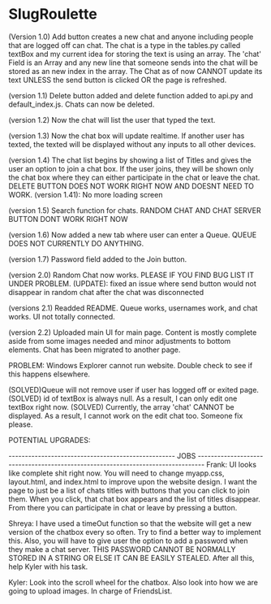 # SlugRoulette

(Version 1.0)
Add button creates a new chat and anyone including people that are logged off can chat. The chat is a type in the tables.py called textBox and my current idea for storing the text is using an array. The 'chat' Field is an Array and any new line that someone sends into the chat will be stored as an new index in the array. The Chat as of now CANNOT update its text UNLESS the send button is clicked OR the page is refreshed.

(version 1.1)
Delete button added and delete function added to api.py and default_index.js. Chats can now be deleted.

(version 1.2)
Now the chat will list the user that typed the text.

(version 1.3)
Now the chat box will update realtime. If another user has texted, the texted will be displayed without any inputs to all other devices.

(version 1.4) The chat list begins by showing a list of Titles and gives the user an option to join a chat box. If the user joins, they will be shown only the chat box where they can either participate in the chat or leave the chat. DELETE BUTTON DOES NOT WORK RIGHT NOW AND DOESNT NEED TO WORK.
(version 1.41): No more loading screen

(version 1.5)
Search function for chats. RANDOM CHAT AND CHAT SERVER BUTTON DONT WORK RIGHT NOW

(version 1.6)
Now added a new tab where user can enter a Queue. QUEUE DOES NOT CURRENTLY DO ANYTHING.

(version 1.7) Password field added to the Join button.

(version 2.0)
Random Chat now works. PLEASE IF YOU FIND BUG LIST IT UNDER PROBLEM.
(UPDATE): fixed an issue where send button would not disappear in random chat after the chat was disconnected

(versions 2.1)
Readded README. Queue works, usernames work, and chat works. UI not totally connected.

(version 2.2)
Uploaded main UI for main page. Content is mostly complete aside from some images needed and minor adjustments to bottom elements.
Chat has been migrated to another page.

PROBLEM: Windows Explorer cannot run website. Double check to see if this happens elsewhere.

(SOLVED)Queue will not remove user if user has logged off or exited page.
(SOLVED) id of textBox is always null. As a result, I can only edit one textBox right now.
(SOLVED) Currently, the array 'chat' CANNOT be displayed. As a result, I cannot work on the edit chat too. Someone fix please.

POTENTIAL UPGRADES:

--------------------------------------------------- JOBS -------------------------------------------------------------------------------- Frank: UI looks like complete shit right now. You will need to change myapp.css, layout.html, and index.html to improve upon the website design. I want the page to just be a list of chats titles with buttons that you can click to join them. When you click, that chat box appears and the list of titles disappear. From there you can participate in chat or leave by pressing a button.

Shreya: I have used a timeOut function so that the website will get a new version of the chatbox every so often. Try to find a better way to implement this. Also, you will have to give user the option to add a password when they make a chat server. THIS PASSWORD CANNOT BE NORMALLY STORED IN A STRING OR ELSE IT CAN BE EASILY STEALED. After all this, help Kyler with his task.

Kyler: Look into the scroll wheel for the chatbox. Also look into how we are going to upload images. In charge of FriendsList.
